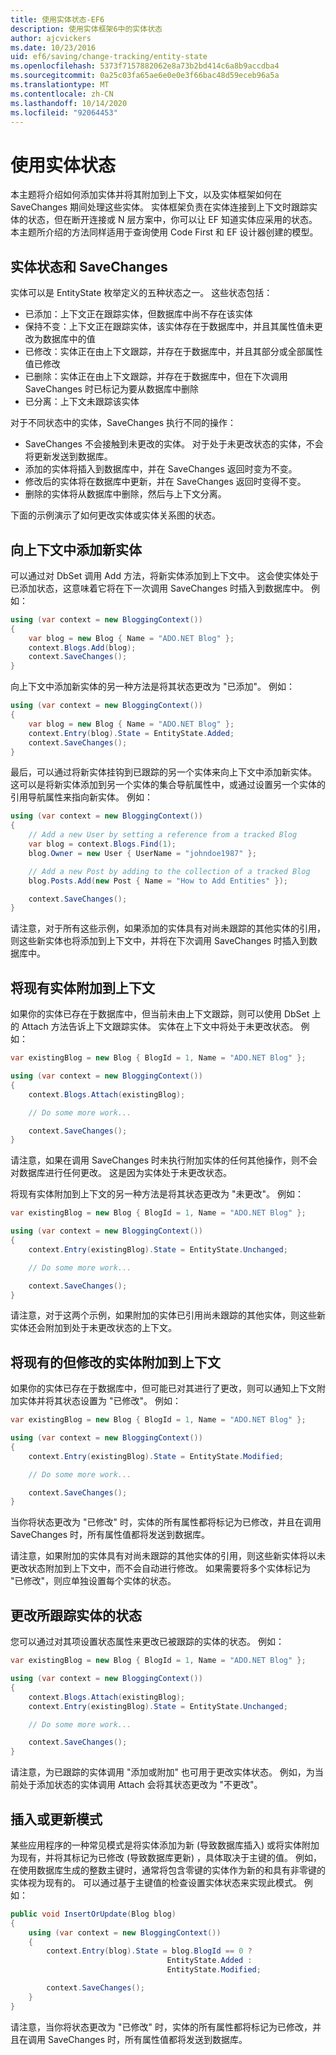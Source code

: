 ```yaml
---
title: 使用实体状态-EF6
description: 使用实体框架6中的实体状态
author: ajcvickers
ms.date: 10/23/2016
uid: ef6/saving/change-tracking/entity-state
ms.openlocfilehash: 5373f7157882062e8a73b2bd414c6a8b9accdba4
ms.sourcegitcommit: 0a25c03fa65ae6e0e0e3f66bac48d59eceb96a5a
ms.translationtype: MT
ms.contentlocale: zh-CN
ms.lasthandoff: 10/14/2020
ms.locfileid: "92064453"
---
```

# <a name="working-with-entity-states"></a>使用实体状态
本主题将介绍如何添加实体并将其附加到上下文，以及实体框架如何在 SaveChanges 期间处理这些实体。
实体框架负责在实体连接到上下文时跟踪实体的状态，但在断开连接或 N 层方案中，你可以让 EF 知道实体应采用的状态。
本主题所介绍的方法同样适用于查询使用 Code First 和 EF 设计器创建的模型。  

## <a name="entity-states-and-savechanges"></a>实体状态和 SaveChanges

实体可以是 EntityState 枚举定义的五种状态之一。 这些状态包括：  

- 已添加：上下文正在跟踪实体，但数据库中尚不存在该实体  
- 保持不变：上下文正在跟踪实体，该实体存在于数据库中，并且其属性值未更改为数据库中的值  
- 已修改：实体正在由上下文跟踪，并存在于数据库中，并且其部分或全部属性值已修改  
- 已删除：实体正在由上下文跟踪，并存在于数据库中，但在下次调用 SaveChanges 时已标记为要从数据库中删除  
- 已分离：上下文未跟踪该实体  

对于不同状态中的实体，SaveChanges 执行不同的操作：  

- SaveChanges 不会接触到未更改的实体。 对于处于未更改状态的实体，不会将更新发送到数据库。  
- 添加的实体将插入到数据库中，并在 SaveChanges 返回时变为不变。  
- 修改后的实体将在数据库中更新，并在 SaveChanges 返回时变得不变。  
- 删除的实体将从数据库中删除，然后与上下文分离。  

下面的示例演示了如何更改实体或实体关系图的状态。  

## <a name="adding-a-new-entity-to-the-context"></a>向上下文中添加新实体  

可以通过对 DbSet 调用 Add 方法，将新实体添加到上下文中。
这会使实体处于已添加状态，这意味着它将在下一次调用 SaveChanges 时插入到数据库中。
例如：  

``` csharp
using (var context = new BloggingContext())
{
    var blog = new Blog { Name = "ADO.NET Blog" };
    context.Blogs.Add(blog);
    context.SaveChanges();
}
```  

向上下文中添加新实体的另一种方法是将其状态更改为 "已添加"。 例如：  

``` csharp
using (var context = new BloggingContext())
{
    var blog = new Blog { Name = "ADO.NET Blog" };
    context.Entry(blog).State = EntityState.Added;
    context.SaveChanges();
}
```  

最后，可以通过将新实体挂钩到已跟踪的另一个实体来向上下文中添加新实体。
这可以是将新实体添加到另一个实体的集合导航属性中，或通过设置另一个实体的引用导航属性来指向新实体。 例如：  

``` csharp
using (var context = new BloggingContext())
{
    // Add a new User by setting a reference from a tracked Blog
    var blog = context.Blogs.Find(1);
    blog.Owner = new User { UserName = "johndoe1987" };

    // Add a new Post by adding to the collection of a tracked Blog
    blog.Posts.Add(new Post { Name = "How to Add Entities" });

    context.SaveChanges();
}
```  

请注意，对于所有这些示例，如果添加的实体具有对尚未跟踪的其他实体的引用，则这些新实体也将添加到上下文中，并将在下次调用 SaveChanges 时插入到数据库中。  

## <a name="attaching-an-existing-entity-to-the-context"></a>将现有实体附加到上下文  

如果你的实体已存在于数据库中，但当前未由上下文跟踪，则可以使用 DbSet 上的 Attach 方法告诉上下文跟踪实体。 实体在上下文中将处于未更改状态。 例如：  

``` csharp
var existingBlog = new Blog { BlogId = 1, Name = "ADO.NET Blog" };

using (var context = new BloggingContext())
{
    context.Blogs.Attach(existingBlog);

    // Do some more work...  

    context.SaveChanges();
}
```  

请注意，如果在调用 SaveChanges 时未执行附加实体的任何其他操作，则不会对数据库进行任何更改。 这是因为实体处于未更改状态。  

将现有实体附加到上下文的另一种方法是将其状态更改为 "未更改"。 例如：  

``` csharp
var existingBlog = new Blog { BlogId = 1, Name = "ADO.NET Blog" };

using (var context = new BloggingContext())
{
    context.Entry(existingBlog).State = EntityState.Unchanged;

    // Do some more work...  

    context.SaveChanges();
}
```  

请注意，对于这两个示例，如果附加的实体已引用尚未跟踪的其他实体，则这些新实体还会附加到处于未更改状态的上下文。  

## <a name="attaching-an-existing-but-modified-entity-to-the-context"></a>将现有的但修改的实体附加到上下文  

如果你的实体已存在于数据库中，但可能已对其进行了更改，则可以通知上下文附加实体并将其状态设置为 "已修改"。
例如：  

``` csharp
var existingBlog = new Blog { BlogId = 1, Name = "ADO.NET Blog" };

using (var context = new BloggingContext())
{
    context.Entry(existingBlog).State = EntityState.Modified;

    // Do some more work...  

    context.SaveChanges();
}
```  

当你将状态更改为 "已修改" 时，实体的所有属性都将标记为已修改，并且在调用 SaveChanges 时，所有属性值都将发送到数据库。  

请注意，如果附加的实体具有对尚未跟踪的其他实体的引用，则这些新实体将以未更改状态附加到上下文中，而不会自动进行修改。
如果需要将多个实体标记为 "已修改"，则应单独设置每个实体的状态。  

## <a name="changing-the-state-of-a-tracked-entity"></a>更改所跟踪实体的状态  

您可以通过对其项设置状态属性来更改已被跟踪的实体的状态。 例如：  

``` csharp
var existingBlog = new Blog { BlogId = 1, Name = "ADO.NET Blog" };

using (var context = new BloggingContext())
{
    context.Blogs.Attach(existingBlog);
    context.Entry(existingBlog).State = EntityState.Unchanged;

    // Do some more work...  

    context.SaveChanges();
}
```  

请注意，为已跟踪的实体调用 "添加或附加" 也可用于更改实体状态。 例如，为当前处于添加状态的实体调用 Attach 会将其状态更改为 "不更改"。  

## <a name="insert-or-update-pattern"></a>插入或更新模式  

某些应用程序的一种常见模式是将实体添加为新 (导致数据库插入) 或将实体附加为现有，并将其标记为已修改 (导致数据库更新) ，具体取决于主键的值。
例如，在使用数据库生成的整数主键时，通常将包含零键的实体作为新的和具有非零键的实体视为现有的。
可以通过基于主键值的检查设置实体状态来实现此模式。 例如：  

``` csharp
public void InsertOrUpdate(Blog blog)
{
    using (var context = new BloggingContext())
    {
        context.Entry(blog).State = blog.BlogId == 0 ?
                                   EntityState.Added :
                                   EntityState.Modified;

        context.SaveChanges();
    }
}
```  

请注意，当你将状态更改为 "已修改" 时，实体的所有属性都将标记为已修改，并且在调用 SaveChanges 时，所有属性值都将发送到数据库。  

